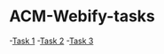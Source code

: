 # ACM-Webify-tasks

-[Task 1](https://tushar-k24.github.io/ACM-Webify-tasks/task1/)
-[Task 2](https://tushar-k24.github.io/ACM-Webify-tasks/task2/)
-[Task 3](https://tushar-k24.github.io/ACM-Webify-tasks/task3/)
